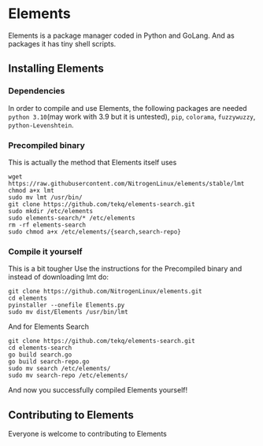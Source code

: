 # Elements
Elements is a package manager coded in Python and GoLang. And as packages it has tiny shell scripts.

## Installing Elements

### Dependencies
In order to compile and use Elements, the following packages are needed `python 3.10`(may work with 3.9 but it is untested), `pip`, `colorama`, `fuzzywuzzy`, `python-Levenshtein`.

### Precompiled binary
This is actually the method that Elements itself uses
```
wget https://raw.githubusercontent.com/NitrogenLinux/elements/stable/lmt
chmod a+x lmt
sudo mv lmt /usr/bin/
git clone https://github.com/tekq/elements-search.git
sudo mkdir /etc/elements
sudo elements-search/* /etc/elements
rm -rf elements-search
sudo chmod a+x /etc/elements/{search,search-repo}
```

### Compile it yourself
This is a bit tougher
Use the instructions for the Precompiled binary and instead of downloading lmt do:
```
git clone https://github.com/NitrogenLinux/elements.git
cd elements
pyinstaller --onefile Elements.py
sudo mv dist/Elements /usr/bin/lmt
```
And for Elements Search
```
git clone https://github.com/tekq/elements-search.git
cd elements-search
go build search.go
go build search-repo.go
sudo mv search /etc/elements/
sudo mv search-repo /etc/elements/
```

And now you successfully compiled Elements yourself!

## Contributing to Elements
Everyone is welcome to contributing to Elements
